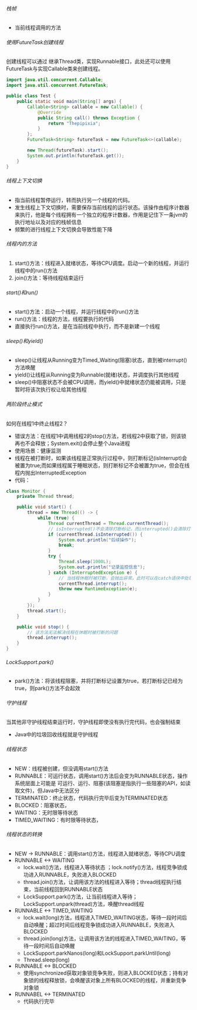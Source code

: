 ###### 栈帧
- 当前线程调用的方法
###### 使用FutureTask创建线程
创建线程可以通过 继承Thread类，实现Runnable接口，此处还可以使用FutureTask与实现Callable类来创建线程。
```java
import java.util.concurrent.Callable;
import java.util.concurrent.FutureTask;

public class Test {
    public static void main(String[] args) {
        Callable<String> callable = new Callable() {
            @Override
            public String call() throws Exception {
                return "Thepipixia";
            }
        };
        FutureTask<String> futureTask = new FutureTask<>(callable);

        new Thread(futureTask).start();
        System.out.println(futureTask.get());
    }
}
```
###### 线程上下文切换
- 指当前线程暂停运行，转而执行另一个线程的代码。
- 发生线程上下文切换时，需要保存当前线程的运行状态。该操作由程序计数器来执行，他是每个线程拥有一个独立的程序计数器，作用是记住下一条jvm的执行地址以及对应的栈帧信息
- 频繁的进行线程上下文切换会导致性能下降
###### 线程内的方法
1. start()方法：线程进入就绪状态，等待CPU调度。启动一个新的线程，并运行线程中的run()方法
2. join()方法：等待线程结束运行
###### start()和run()
- start()方法：启动一个线程，并运行线程中的run()方法
- run()方法：线程的方法，线程要执行的代码
- 直接执行run()方法，是在当前线程中执行，而不是新建一个线程
###### sleep()和yield()
- sleep()让线程从Running变为Timed_Waiting(阻塞)状态，直到被interrupt()方法唤醒
- yield()让线程从Running变为Runnable(就绪)状态，并调度执行其他线程
- sleep()中阻塞状态不会被CPU调用，而yield()中就绪状态仍能被调用，只是暂时将该次执行权让给其他线程
###### 两阶段终止模式
如何在线程1中终止线程2？
- 错误方法：在线程1中调用线程2的stop()方法，若线程2中获取了锁，则该锁再也不会释放；System.exit()会停止整个Java进程
- 使用场景：健康监测
- 线程在被打断时，如果该线程是正常执行过程中，则打断标记(isInterrupt)会被置为true;而如果线程属于睡眠状态，则打断标记不会被置为true，但会在线程内抛出InterruptedException
- 代码：
```java
class Monitor {
    private Thread thread;

    public void start() {
        thread = new Thread(() -> {
            while (true) {
                Thread currentThread = Thread.currentThread();
                // isInterrupted()不会清除打断标记，而interrupted()会清除打断标记
                if (currentThread.isInterrupted()) {
                    System.out.println("后续操作");
                    break;
                }
                try {
                    Thread.sleep(1000L);
                    System.out.println("记录监控信息");
                } catch (InterruptedException e) {
                    // 当线程休眠时被打断，会抛出异常，此时可以在catch语块中处理休眠时打断的问题
                    currentThread.interrupt();
                    throw new RuntimeException(e);
                }
            }
        });
        thread.start();
    }

    public void stop() {
        // 该方法无法解决线程在休眠时被打断的问题
        thread.interrupt();
    }
}
```

###### LockSupport.park()
- park()方法：将该线程阻塞，并将打断标记设置为true，若打断标记已经为true，则park()方法不会起效
###### 守护线程
当其他非守护线程结束运行时，守护线程即使没有执行完代码，也会强制结束
- Java中的垃圾回收线程就是守护线程
###### 线程状态
- NEW：线程被创建，但没调用start()方法
- RUNNABLE：可运行状态，调用start()方法后会变为RUNNABLE状态，操作系统层面上可能是 可运行、运行、阻塞(该阻塞是指执行一些阻塞的API，如读取文件)，但Java中无法区分
- TERMINATED：终止状态，代码执行完毕后变为TERMINATED状态
- BLOCKED：阻塞状态，
- WAITING：无时限等待状态
- TIMED_WAITING：有时限等待状态，

###### 线程状态的转换
- NEW -> RUNNABLE：调用start()方法，线程进入就绪状态，等待CPU调度
- RUNNABLE <-> WAITING
  - lock.wait()方法，线程进入等待状态 ；lock.notify()方法，线程竞争锁成功进入RUNNABLE，失败进入BLOCKED
  - thread.join()方法，让调用该方法的线程进入等待；thread线程执行结束，当前线程回到RUNNABLE状态
  - LockSupport.park()方法，让当前线程进入等待；LockSupport.unpark(thread)方法，唤醒thread线程
- RUNNABLE <-> TIMED_WAITING
  - lock.wait(long)方法，线程进入TIMED_WAITING状态，等待一段时间后自动唤醒；超过时间后线程竞争锁成功进入RUNNABLE，失败进入BLOCKED
  - thread.join(long)方法，让调用该方法的线程进入TIMED_WAITING，等待一段时间后自动唤醒
  - LockSupport.parkNanos(long)和LockSupport.parkUntil(long)
  - Thread.sleep(long)
- RUNNABLE <-> BLOCKED
  - 使用synchronized获取对象锁竞争失败，则进入BLOCKED状态；持有对象锁的线程释放锁，会唤醒该对象上所有BLOCKED的线程，并重新竞争对象锁
- RUNNABEL <-> TERMINATED
  - 代码执行完毕